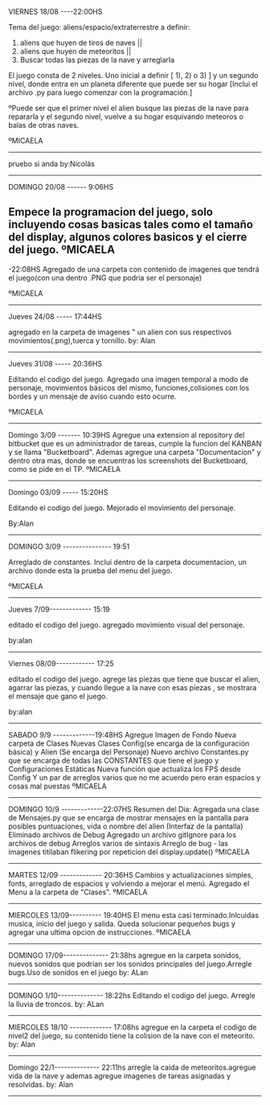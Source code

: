 ﻿VIERNES 18/08 ----22:00HS

Tema del juego: aliens/espacio/extraterrestre
a definir:
1) aliens que huyen de tiros de naves || 
2) aliens que huyen de meteoritos ||                  
3) Buscar todas las piezas de la nave y arreglarla


El juego consta de 2 niveles. Uno inicial a definir [ 1), 2) o 3) ] y un segundo nivel, donde entra en un planeta diferente que puede ser su hogar
[Inclui el archivo .py para luego comenzar con la programación.]

ºPuede ser que el primer nivel el alien busque las piezas de la nave para repararla y el segundo nivel, vuelve a su hogar esquivando meteoros o balas de otras naves.

ºMICAELA

**********************************************************

pruebo si anda
by:Nicolás
**********************************************************

DOMINGO 20/08 ------ 9:06HS

Empece la programacion del juego, solo incluyendo cosas basicas tales como el tamaño del display, algunos colores basicos y el cierre del juego.
ºMICAELA
-
-22:08HS
Agregado de una carpeta con contenido de imagenes que tendrá el juego(con una dentro .PNG que podria ser el personaje)

ºMICAELA
 
***********************************************************

Jueves 24/08 ----- 17:44HS

agregado en la carpeta de imagenes " un alien con sus respectivos movimientos(.png),tuerca y tornillo.
by: Alan
**********************************************************

Jueves 31/08 ----- 20:36HS

Editando el codigo del juego. Agregado una imagen temporal a modo de personaje, movimientos básicos del mismo, funciones,colisiones con los bordes y un mensaje de aviso cuando esto ocurre.

ºMICAELA

***********************************************************

Domingo 3/09 ------- 10:39HS
Agregue una extension al repository del bitbucket que es un administrador de tareas, cumple la funcion del KANBAN y se llama "Bucketboard". Ademas agregue una carpeta "Documentacion" y dentro otra mas, donde se encuentras los screenshots del Bucketboard, como se pide en el TP.
ºMICAELA

*********************************************************

Domingo 03/09 ----- 15:20HS

Editando el codigo del juego. Mejorado el movimiento del personaje.

By:Alan

************************************************

DOMINGO 3/09 --------------- 19:51

Arreglado de constantes. Inclui dentro de la carpeta documentacion, un archivo donde esta la prueba del menu del juego.

ºMICAELA
***********************************************

Jueves 7/09------------- 15:19

editado el codigo del juego. agregado movimiento visual del personaje.

by:alan

******************************
Viernes 08/09------------ 17:25

editado el codigo del juego. agrege las piezas que tiene que buscar el alien, agarrar las piezas, y cuando llegue a la nave con esas piezas , se mostrara el mensaje que gano el juego. 

by:alan
***************************
SABADO 9/9 -------------19:48HS
Agregue Imagen de Fondo
Nueva carpeta de Clases
Nuevas Clases Config(se encarga de la configuración básica) y Alien (Se encarga del Personaje)
Nuevo archivo Constantes.py que se encarga de todas las CONSTANTES que tiene el juego y Configuraciones Estáticas
Nueva función que actualiza los FPS desde Config
Y un par de arreglos varios que no me acuerdo pero eran espacios y cosas mal puestas
ºMICAELA
************************************
DOMINGO 10/9 -------------22:07HS
Resumen del Dia:
Agregada una clase de Mensajes.py que se encarga de mostrar mensajes en la pantalla para posibles puntuaciones, vida o nombre del alien (Interfaz de la pantalla)
Eliminado archivos de Debug
Agregado un archivo gitIgnore para los archivos de debug
Arreglos varios de sintaxis
Arreglo de bug - las imagenes titilaban flikering por repeticion del display.update()
ºMICAELA
************************************
MARTES 12/09 ------------- 20:36HS
Cambios y actualizaciones simples, fonts, arreglado de espacios y volviendo a mejorar el menú. Agregado el Menu a la carpeta de "Clases".
ºMICAELA
**************************************
MIERCOLES 13/09---------- 19:40HS
El menu esta casi terminado.Inlcuidas musica, inicio del juego y salida. Queda solucionar pequeños bugs y agregar una ultima opcion de instrucciones.
ºMICAELA
***************************************************
DOMINGO 17/09-------------- 21:38hs
agregue en la carpeta sonidos, nuevos sonidos que podrian ser los sonidos principales del juego.Arregle bugs.Uso de sonidos en el juego
by: ALan
**************************************************
DOMINGO 1/10-------------- 18:22hs
Editando el codigo del juego. Arregle la lluvia de troncos.
by: ALan
**************************************************
MIERCOLES 18/10 ------------- 17:08hs
agregue en la carpeta el codigo de nivel2 del juego, su contenido tiene la colision de la nave con el meteorito.
by: Alan
**************************************************
Domingo 22/1-------------- 22:11hs
arregle la caida de meteoritos.agregue vida de la nave y ademas agregue imagenes de tareas asignadas y resolvidas.
by: Alan 
************************************